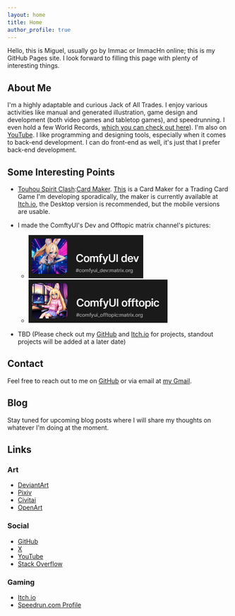 ```yaml
---
layout: home
title: Home
author_profile: true
---
```


Hello, this is Miguel, usually go by Immac or ImmacHn online; this is my GitHub Pages site. I look forward to filling this page with plenty of interesting things.

## About Me

I'm a highly adaptable and curious Jack of All Trades. I enjoy various activities like manual and generated illustration, game design and development (both video games and tabletop games), and speedrunning. I even hold a few World Records, [which you can check out here](https://www.speedrun.com/users/Immac)). I'm also on [YouTube](https://www.youtube.com/@ImmacHn). I like programming and designing tools, especially when it comes to back-end development. I can do front-end as well, it's just that I prefer back-end development.

## Some Interesting Points

- [Touhou Spirit Clash](https://immac.github.io/touhou-spirit-clash-docs/):[Card Maker](https://github.com/Immac/touhou-spirit-clash-card-maker). [This](https://github.com/Immac/touhou-spirit-clash-card-maker) is a Card Maker for a Trading Card Game I'm developing sporadically, the maker is currently available at [Itch.io](https://immac.itch.io/touhou-tcg-maker), the Desktop version is recommended, but the mobile versions are usable.

- I made the ComftyUI's Dev and Offtopic matrix channel's pictures: 
    - ![alt text](assets/2025-02-images/comfy-dev.png) 
    - ![alt text](assets/2025-02-images/comfy-offtopic.png)
- TBD (Please check out my [GitHub](https://github.com/immac) and [Itch.io](https://immac.itch.io/) for projects, standout projects will be added at a later date)

## Contact

Feel free to reach out to me on [GitHub](https://github.com/immac) or via email at [my Gmail](immac.gm+homepage@gmail.com).

## Blog

Stay tuned for upcoming blog posts where I will share my thoughts on whatever I'm doing at the moment.

## Links
### Art

- [DeviantArt](https://www.deviantart.com/immachn/gallery/74530990/featured)
- [Pixiv](https://www.pixiv.net/en/users/9112631)
- [Civitai](https://civitai.green/user/Immac)
- [OpenArt](https://openart.ai/workflows/@immac)

### Social

- [GitHub](https://github.com/immac)
- [X](https://twitter.com/immacHn)
- [YouTube](https://www.youtube.com/@ImmacHn)
- [Stack Overflow](https://stackoverflow.com/users/3203817/immac)

### Gaming
- [Itch.io](https://immac.itch.io/)
- [Speedrun.com Profile](https://www.speedrun.com/users/Immac)
